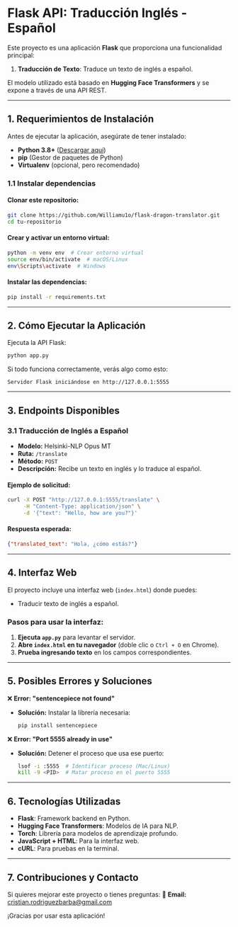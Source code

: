 # Flask API: Traducción Inglés - Español

Este proyecto es una aplicación **Flask** que proporciona una funcionalidad principal:

1. **Traducción de Texto**: Traduce un texto de inglés a español.

El modelo utilizado está basado en **Hugging Face Transformers** y se expone a través de una API REST.

---

## 1. Requerimientos de Instalación

Antes de ejecutar la aplicación, asegúrate de tener instalado:

- **Python 3.8+** ([Descargar aquí](https://www.python.org/downloads/))
- **pip** (Gestor de paquetes de Python)
- **Virtualenv** (opcional, pero recomendado)

### 1.1 Instalar dependencias

#### Clonar este repositorio:
```bash
git clone https://github.com/Williamu1o/flask-dragon-translator.git
cd tu-repositorio
```

#### Crear y activar un entorno virtual:
```bash
python -m venv env  # Crear entorno virtual
source env/bin/activate  # macOS/Linux
env\Scripts\activate  # Windows
```

#### Instalar las dependencias:
```bash
pip install -r requirements.txt
```

---

## 2. Cómo Ejecutar la Aplicación

Ejecuta la API Flask:
```bash
python app.py
```

Si todo funciona correctamente, verás algo como esto:
```
Servidor Flask iniciándose en http://127.0.0.1:5555
```

---

## 3. Endpoints Disponibles

### 3.1 Traducción de Inglés a Español
- **Modelo:** Helsinki-NLP Opus MT
- **Ruta:** `/translate`
- **Método:** `POST`
- **Descripción:** Recibe un texto en inglés y lo traduce al español.

#### Ejemplo de solicitud:
```bash
curl -X POST "http://127.0.0.1:5555/translate" \
     -H "Content-Type: application/json" \
     -d '{"text": "Hello, how are you?"}'
```
#### Respuesta esperada:
```json
{"translated_text": "Hola, ¿cómo estás?"}
```

---

## 4. Interfaz Web

El proyecto incluye una interfaz web (`index.html`) donde puedes:
- Traducir texto de inglés a español.

### Pasos para usar la interfaz:
1. **Ejecuta `app.py`** para levantar el servidor.
2. **Abre `index.html` en tu navegador** (doble clic o `Ctrl + O` en Chrome).
3. **Prueba ingresando texto** en los campos correspondientes.

---

## 5. Posibles Errores y Soluciones

❌ **Error: "sentencepiece not found"**
- **Solución:** Instalar la librería necesaria:
  ```bash
  pip install sentencepiece
  ```

❌ **Error: "Port 5555 already in use"**
- **Solución:** Detener el proceso que usa ese puerto:
  ```bash
  lsof -i :5555  # Identificar proceso (Mac/Linux)
  kill -9 <PID>  # Matar proceso en el puerto 5555
  ```

---

## 6. Tecnologías Utilizadas
- **Flask**: Framework backend en Python.
- **Hugging Face Transformers**: Modelos de IA para NLP.
- **Torch**: Librería para modelos de aprendizaje profundo.
- **JavaScript + HTML**: Para la interfaz web.
- **cURL**: Para pruebas en la terminal.

---

## 7. Contribuciones y Contacto
Si quieres mejorar este proyecto o tienes preguntas:
📧 **Email:** cristian.rodriguezbarba@gmail.com  

¡Gracias por usar esta aplicación!
